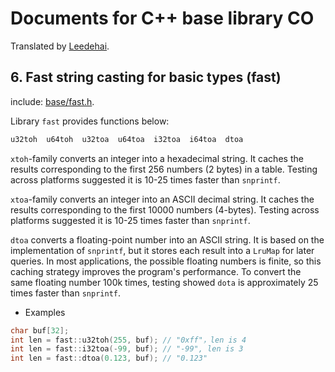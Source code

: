 # Documents for C++ base library CO

Translated by [Leedehai](https://github.com/Leedehai).

## 6. Fast string casting for basic types (fast)

include: [base/fast.h](https://github.com/idealvin/co/blob/master/base/fast.h).

Library `fast` provides functions below:

```cpp
u32toh  u64toh  u32toa  u64toa  i32toa  i64toa  dtoa
```

`xtoh`-family converts an integer into a hexadecimal string. It caches the results corresponding to the first 256 numbers (2 bytes) in a table. Testing across platforms suggested it is 10-25 times faster than `snprintf`.

`xtoa`-family converts an integer into an ASCII decimal string. It caches the results corresponding to the first 10000 numbers (4-bytes). Testing across platforms suggested it is 10-25 times faster than `snprintf`.

`dtoa` converts a floating-point number into an ASCII string. It is based on the implementation of `snprintf`, but it stores each result into a `LruMap` for later queries. In most applications, the possible floating numbers is finite, so this caching strategy improves the program's performance. To convert the same floating number 100k times, testing showed `dota` is approximately 25 times faster than `snprintf`.

- Examples

```cpp
char buf[32];
int len = fast::u32toh(255, buf); // "0xff"，len is 4
int len = fast::i32toa(-99, buf); // "-99", len is 3
int len = fast::dtoa(0.123, buf); // "0.123"
```
